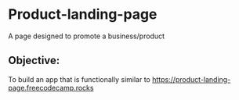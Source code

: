 # Product-landing-page

A page designed to promote a business/product

## Objective:

To build an app that is functionally similar to https://product-landing-page.freecodecamp.rocks


